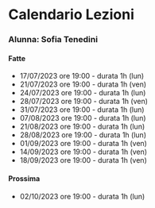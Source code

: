 # Calendario Lezioni 


### Alunna: Sofia Tenedini

#### Fatte

- 17/07/2023 ore 19:00 - durata 1h (lun)
- 21/07/2023 ore 19:00 - durata 1h (ven)
- 24/07/2023 ore 19:00 - durata 1h (lun)
- 28/07/2023 ore 19:00 - durata 1h (ven)
- 31/07/2023 ore 19:00 - durata 1h (lun)
- 07/08/2023 ore 19:00 - durata 1h (lun)
- 21/08/2023 ore 19:00 - durata 1h (lun)
- 28/08/2023 ore 19:00 - durata 1h (lun)
- 01/09/2023 ore 19:00 - durata 1h (ven)
- 14/09/2023 ore 19:00 - durata 1h (ven)
- 18/09/2023 ore 19:00 - durata 1h (ven)
  
#### Prossima

- 02/10/2023 ore 19:00 - durata 1h (lun)


